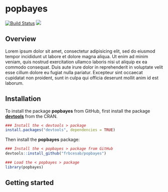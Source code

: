 # popbayes

[![Build Status](https://travis-ci.org/FRBCesab/popbayes.svg?branch=master)](https://travis-ci.org/FRBCesab/popbayes) [![](https://img.shields.io/badge/licence-GPLv3-8f10cb.svg)](http://www.gnu.org/licenses/gpl.html)

Overview
--------

Lorem ipsum dolor sit amet, consectetur adipisicing elit, sed do eiusmod tempor incididunt ut labore et dolore magna aliqua. Ut enim ad minim veniam, quis nostrud exercitation ullamco laboris nisi ut aliquip ex ea commodo consequat. Duis aute irure dolor in reprehenderit in voluptate velit esse cillum dolore eu fugiat nulla pariatur. Excepteur sint occaecat cupidatat non proident, sunt in culpa qui officia deserunt mollit anim id est laborum.

Installation
--------

To install the package **popbayes** from GitHub, first install the package [**devtools**](http://cran.r-project.org/web/packages/devtools/index.html) from the CRAN.

```r
### Install the < devtools > package
install.packages("devtools", dependencies = TRUE)
```

Then install the **popbayes** package:

```r
### Install the < popbayes > package from GitHub
devtools::install_github("frbcesab/popbayes")

### Load the < popbayes > package
library(popbayes)
```

Getting started
--------
